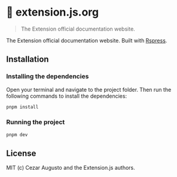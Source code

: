 # 🧩 extension.js.org

> The Extension official documentation website.

The Extension official documentation website. Built with [Rspress](https://rspress.dev/).

## Installation

### Installing the dependencies

Open your terminal and navigate to the project folder. Then run the following commands to install the dependencies:

```sh
pnpm install
```

### Running the project

```sh
pnpm dev
```

## License

MIT (c) Cezar Augusto and the Extension.js authors.

